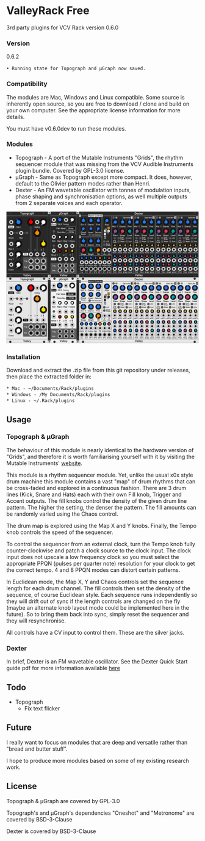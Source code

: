 # ValleyRack Free

3rd party plugins for VCV Rack version 0.6.0

### Version

0.6.2

    • Running state for Topograph and µGraph now saved.

### Compatibility

The modules are Mac, Windows and Linux compatible. Some source is inherently open source, so you are free to download / clone and build on your own computer. See the appropriate license information for more details.

You must have v0.6.0dev to run these modules.

### Modules

* Topograph - A port of the Mutable Instruments "Grids", the rhythm sequencer module that was missing from the VCV Audible Instruments plugin bundle. Covered by GPL-3.0 license.
* µGraph - Same as Topograph except more compact. It does, however, default to the Olivier pattern modes rather than Henri.
* Dexter - An FM wavetable oscillator with tonnes of modulation inputs, phase shaping and synchronisation options, as well multiple outputs from 2 separate voices and each operator.

![Valley](./ValleyImg.png)


### Installation

Download and extract the .zip file from this git repository under releases, then place the extracted folder in:

    * Mac - ~/Documents/Rack/plugins
    * Windows - /My Documents/Rack/plugins
    * Linux - ~/.Rack/plugins

## Usage

### Topograph & µGraph

The behaviour of this module is nearly identical to the hardware version of "Grids", and therefore it is worth familiarising yourself with it by visiting the Mutable Instruments' [website](https://mutable-instruments.net/modules/grids/).

This module is a rhythm sequencer module. Yet, unlike the usual x0x style drum machine this module contains a vast "map" of drum rhythms that can be cross-faded and explored in a continuous fashion. There are 3 drum lines (Kick, Snare and Hats) each with their own Fill knob, Trigger and Accent outputs. The fill knobs control the density of the given drum line pattern. The higher the setting, the denser the pattern. The fill amounts can be randomly varied using the Chaos control.

The drum map is explored using the Map X and Y knobs. Finally, the Tempo knob controls the speed of the sequencer.

To control the sequencer from an external clock, turn the Tempo knob fully counter-clockwise and patch a clock source to the clock input. The clock input does not upscale a low frequency clock so you must select the appropriate PPQN (pulses per quarter note) resolution for your clock to get the correct tempo. 4 and 8 PPQN modes can distort certain patterns.

In Euclidean mode, the Map X, Y and Chaos controls set the sequence length for each drum channel. The fill controls then set the density of the sequence, of course Euclidean style. Each sequence runs independently so they will drift out of sync if the length controls are changed on the fly (maybe an alternate knob layout mode could be implemented here in the future). So to bring them back into sync, simply reset the sequencer and they will resynchronise.

All controls have a CV input to control them. These are the silver jacks.

### Dexter

In brief, Dexter is an FM wavetable oscillator. See the Dexter Quick Start guide pdf for more information available [here](https://github.com/ValleyAudio/ValleyRackFree/files/1858083/DexterQuickStart.pdf)

## Todo
* Topograph
    * Fix text flicker

## Future

I really want to focus on modules that are deep and versatile rather than "bread and butter stuff".

I hope to produce more modules based on some of my existing research work.

## License

Topograph & µGraph are covered by GPL-3.0

Topograph's and µGraph's dependencies "Oneshot" and "Metronome" are covered by BSD-3-Clause

Dexter is covered by BSD-3-Clause
